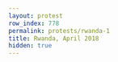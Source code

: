 ```yaml
---
layout: protest
row_index: 778
permalink: protests/rwanda-1
title: Rwanda, April 2018
hidden: true
---
```

